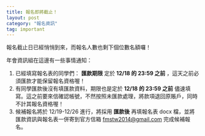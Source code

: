 ```yaml
---
title: 報名即將截止！
layout: post
category: "報名資訊"
tag: important
---
```

報名截止日已經悄悄到來，而報名人數也剩下個位數名額囉！  

年會資訊組在這邊有一些事情通知：  

1. 已經填寫報名表的同學們： __匯款期限__ 定於 __12/18 的 23:59 之前__ ，這天之前必須匯款才能保留報名資格喔！
2. 有同學匯款後沒有填匯款資料，期限也是定於 __12/18 的 23:59 之前__ 儘速填寫。這之前要來信確認帳號，不然按照未匯款處理，將款項退回原賬戶，同時不計其報名資格喔！
3. 候補報名將於 12/19-12/26 進行，將採用 __匯款後__ 再填報名表 docx 檔，並將匯款資訊與報名表一併寄到官方信箱 fmstw2014@gmail.com 完成候補報名。

